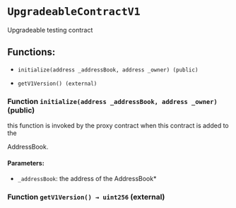 # `UpgradeableContractV1`

Upgradeable testing contract

## Functions:

- `initialize(address _addressBook, address _owner) (public)`

- `getV1Version() (external)`

### Function `initialize(address _addressBook, address _owner)` (public)

this function is invoked by the proxy contract when this contract is added to the

AddressBook.

#### Parameters:

- `_addressBook`: the address of the AddressBook*

### Function `getV1Version() → uint256` (external)
